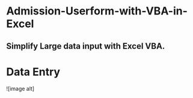 # Admission-Userform-with-VBA-in-Excel
## Simplify Large data input with Excel VBA.
# Data Entry 
![image alt]
